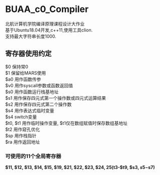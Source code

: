 # BUAA_c0_Compiler
北航计算机学院编译原理课程设计大作业  
基于Ubuntu18.04开发,c++11,使用工具clion.  
支持最大字符串长度1000.

## 寄存器使用约定
$0 保持常0  
$1 保留给MARS使用  
$a0 用作函数传参  
$v0 用作syscall参数或函数返回值  
$s0 用作函数运行栈基地址  
$s1 用作保存四元式第一个操作数或四元式运算结果  
$s2 用作保存四元式第二个操作数  
$s4 用作表达式临时变量  
$s4 switch变量  
$t0, $t1 用作临时操作变量, $t1仅在数组赋值时保存数组基地址  
$t2 用作窥孔优化  
$sp 用作栈指针  
$ra 用作返回地址  

### 可使用的11个全局寄存器
**$11, $12, $13, $14, $15, $19, $21, $22, $23, $24, $25($t3-$t9, $s3, $s5-$s7)**